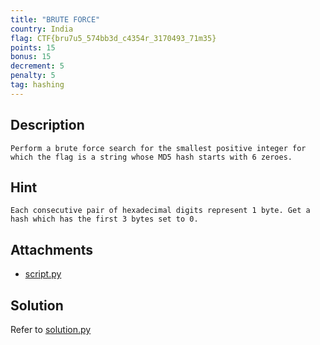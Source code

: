 ```yaml
---
title: "BRUTE FORCE"
country: India
flag: CTF{bru7u5_574bb3d_c4354r_3170493_71m35}
points: 15
bonus: 15
decrement: 5
penalty: 5
tag: hashing
---
```


## Description

```
Perform a brute force search for the smallest positive integer for which the flag is a string whose MD5 hash starts with 6 zeroes.
```

## Hint

```
Each consecutive pair of hexadecimal digits represent 1 byte. Get a hash which has the first 3 bytes set to 0.
```

## Attachments

- [script.py](script.py)

## Solution

Refer to [solution.py](solution.py)
